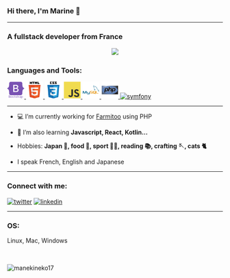### Hi there, I'm Marine 👋
_____________________________________
<h3 align="left">A fullstack developer from France</h3>

  <div id="header" align="center">
    <img src="https://media.giphy.com/media/k0ijJhqrUP4T2EvmJ1/giphy.gif" width="250"/>
  </div>
  
<h3 align="left">Languages and Tools:</h3>
      <p align="left"> 
  
  <a href="https://getbootstrap.com" target="_blank" rel="noreferrer"> <img src="https://raw.githubusercontent.com/devicons/devicon/master/icons/bootstrap/bootstrap-plain-wordmark.svg" alt="bootstrap" width="40" height="40"/> </a> 
   <a href="https://www.w3.org/html/" target="_blank" rel="noreferrer"> <img src="https://raw.githubusercontent.com/devicons/devicon/master/icons/html5/html5-original-wordmark.svg" alt="html5" width="40" height="40"/> </a> 
  <a href="https://www.w3schools.com/css/" target="_blank" rel="noreferrer"> <img src="https://raw.githubusercontent.com/devicons/devicon/master/icons/css3/css3-original-wordmark.svg" alt="css3" width="40" height="40"/> </a> 
  <a href="https://developer.mozilla.org/en-US/docs/Web/JavaScript" target="_blank" rel="noreferrer"> <img src="https://raw.githubusercontent.com/devicons/devicon/master/icons/javascript/javascript-original.svg" alt="javascript" width="40" height="40"/> </a> 
  <a href="https://www.mysql.com/" target="_blank" rel="noreferrer"> <img src="https://raw.githubusercontent.com/devicons/devicon/master/icons/mysql/mysql-original-wordmark.svg" alt="mysql" width="40" height="40"/> </a> 
  <a href="https://www.php.net" target="_blank" rel="noreferrer"> <img src="https://raw.githubusercontent.com/devicons/devicon/master/icons/php/php-original.svg" alt="php" width="40" height="40"/> </a>
  <a href="https://symfony.com" target="_blank" rel="noreferrer"> <img src="https://symfony.com/logos/symfony_black_03.svg" alt="symfony" width="40" height="40"/> </a>
__________________________________________________________
- 💻 I’m currently working for [Farmitoo](https://www.farmitoo.com/fr/) using PHP

- 🌱 I’m also learning **Javascript, React, Kotlin...**

- Hobbies: **Japan 🗾, food 🍜, sport 🚣‍♀️, reading 📚, crafting 🪡, cats 🐈**

- I speak French, English and Japanese
___________________________________________________________
<h3 align="left">Connect with me:</h3>
<p align="left">
<a href="https://twitter.com/grouillermarine" target="_blank"><img align="center" src="https://raw.githubusercontent.com/rahuldkjain/github-profile-readme-generator/master/src/images/icons/Social/twitter.svg" alt="twitter" height="30" width="40" /></a>
<a href="https://www.linkedin.com/in/marine-grouiller/" target="_blank"><img align="center" src="https://raw.githubusercontent.com/rahuldkjain/github-profile-readme-generator/master/src/images/icons/Social/linked-in-alt.svg" alt="linkedin" height="30" width="40" /></a>
</p>

___________________________________________________
<h3 align="left">OS:</h3
 <p>Linux, Mac, Windows</p>
 <br>
<p><img align="center" src="https://github-readme-stats.vercel.app/api/top-langs?username=manekineko17&show_icons=true&locale=en&layout=compact" alt="manekineko17" /></p>
